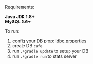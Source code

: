 Requirements: 

**Java JDK 1.8+  
MySQL 5.6+**  

To run:  

1. config your DB prop: [jdbc.properties](https://github.com/SergeyVolovyk/UniMenu/blob/master/service/src/main/resources/jdbc.properties)
1. create DB `cafe`  
1. run `./gradle update` to setup your DB  
1. run `./gradle run` to stats server  
